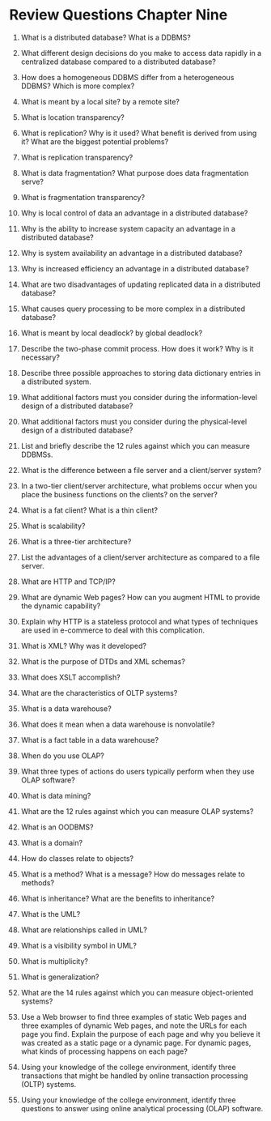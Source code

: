 # Review Questions Chapter Nine
1. What is a distributed database? What is a DDBMS?

2. What different design decisions do you make to access data rapidly in a centralized database compared to a
distributed database?
3. How does a homogeneous DDBMS differ from a heterogeneous DDBMS? Which is more complex?
4. What is meant by a local site? by a remote site?
5. What is location transparency?
6. What is replication? Why is it used? What benefit is derived from using it? What are the biggest potential
problems?
7. What is replication transparency?
8. What is data fragmentation? What purpose does data fragmentation serve?
9. What is fragmentation transparency?
10. Why is local control of data an advantage in a distributed database?
11. Why is the ability to increase system capacity an advantage in a distributed database?
12. Why is system availability an advantage in a distributed database?
13. Why is increased efficiency an advantage in a distributed database?
14. What are two disadvantages of updating replicated data in a distributed database?
15. What causes query processing to be more complex in a distributed database?
16. What is meant by local deadlock? by global deadlock?
17. Describe the two-phase commit process. How does it work? Why is it necessary?
18. Describe three possible approaches to storing data dictionary entries in a distributed system.
19. What additional factors must you consider during the information-level design of a distributed database?
20. What additional factors must you consider during the physical-level design of a distributed database?
21. List and briefly describe the 12 rules against which you can measure DDBMSs.
22. What is the difference between a file server and a client/server system?
23. In a two-tier client/server architecture, what problems occur when you place the business functions on the clients?
on the server?
24. What is a fat client? What is a thin client?
25. What is scalability?
26. What is a three-tier architecture?
27. List the advantages of a client/server architecture as compared to a file server.
28. What are HTTP and TCP/IP?
29. What are dynamic Web pages? How can you augment HTML to provide the dynamic capability?
30. Explain why HTTP is a stateless protocol and what types of techniques are used in e-commerce to deal with
this complication.
31. What is XML? Why was it developed?
32. What is the purpose of DTDs and XML schemas?
33. What does XSLT accomplish?
34. What are the characteristics of OLTP systems?
35. What is a data warehouse?
36. What does it mean when a data warehouse is nonvolatile?
37. What is a fact table in a data warehouse?
38. When do you use OLAP?
39. What three types of actions do users typically perform when they use OLAP software?
40. What is data mining?
41. What are the 12 rules against which you can measure OLAP systems?
42. What is an OODBMS?
43. What is a domain?
44. How do classes relate to objects?
45. What is a method? What is a message? How do messages relate to methods?
46. What is inheritance? What are the benefits to inheritance?
47. What is the UML?
48. What are relationships called in UML?
49. What is a visibility symbol in UML?
50. What is multiplicity?
51. What is generalization?
52. What are the 14 rules against which you can measure object-oriented systems?
53. Use a Web browser to find three examples of static Web pages and three examples of dynamic Web pages,
and note the URLs for each page you find. Explain the purpose of each page and why you believe it was created
as a static page or a dynamic page. For dynamic pages, what kinds of processing happens on each page?
54. Using your knowledge of the college environment, identify three transactions that might be handled by online
transaction processing (OLTP) systems.
55. Using your knowledge of the college environment, identify three questions to answer using online analytical processing
(OLAP) software.
